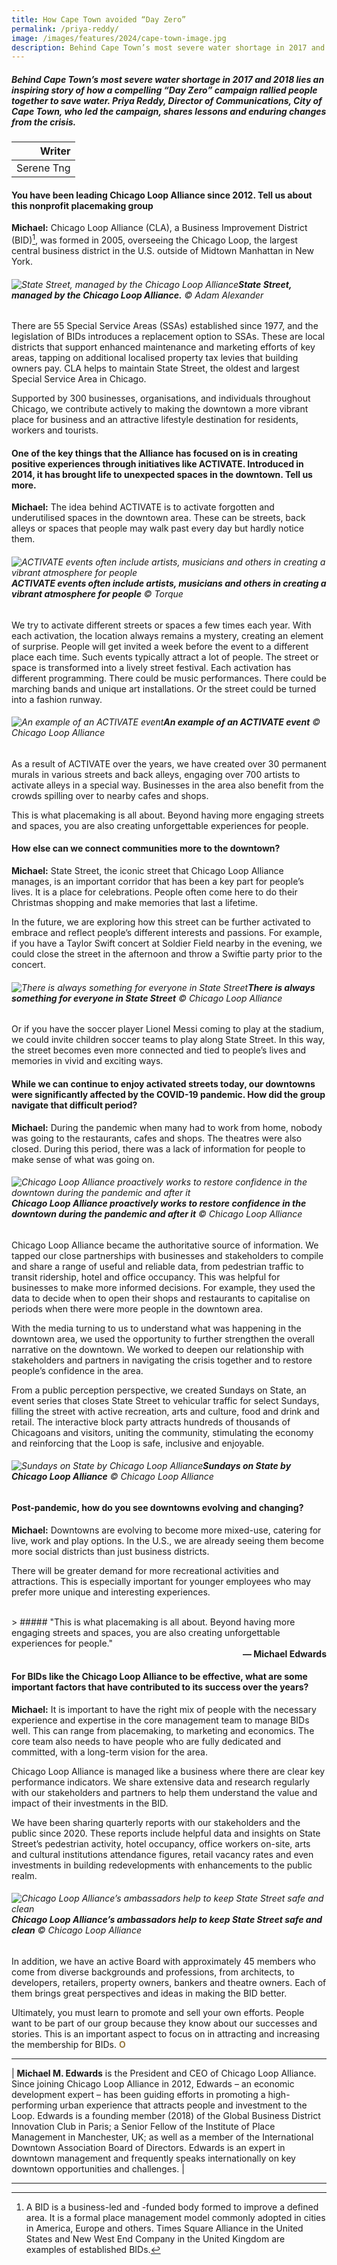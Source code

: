 ```yaml
---
title: How Cape Town avoided “Day Zero” 
permalink: /priya-reddy/
image: /images/features/2024/cape-town-image.jpg
description: Behind Cape Town’s most severe water shortage in 2017 and 2018 lies an inspiring story of how a compelling “Day Zero” campaign rallied people together to save water. Priya Reddy, Director of Communications, City of Cape Town, who led the campaign, shares lessons and enduring changes from the crisis. 
---
```


##### Behind Cape Town’s most severe water shortage in 2017 and 2018 lies an inspiring story of how a compelling “Day Zero” campaign rallied people together to save water. Priya Reddy, Director of Communications, City of Cape Town, who led the campaign, shares lessons and enduring changes from the crisis.  

| Writer |
| ---: |
| Serene Tng | 

#### **You have been leading Chicago Loop Alliance since 2012. Tell us about this nonprofit placemaking group**

**Michael:** Chicago Loop Alliance (CLA), a Business Improvement District (BID)[^1], was formed in 2005, overseeing the Chicago Loop, the largest central business district in the U.S. outside of Midtown Manhattan in New York. 

###### ![State Street, managed by the Chicago Loop Alliance](/images/features/2024/state-street.jpg/)**State Street, managed by the Chicago Loop Alliance.** © Adam Alexander

There are 55 Special Service Areas (SSAs) established since 1977, and the legislation of BIDs introduces a replacement option to SSAs. These are local districts that support enhanced maintenance and marketing efforts of key areas, tapping on additional localised property tax levies that building owners pay. CLA helps to maintain State Street, the oldest and largest Special Service Area in Chicago.

Supported by 300 businesses, organisations, and individuals throughout Chicago, we contribute actively to making the downtown a more vibrant place for business and an attractive lifestyle destination for residents, workers and tourists.

#### **One of the key things that the Alliance has focused on is in creating positive experiences through initiatives like ACTIVATE. Introduced in 2014, it has brought life to unexpected spaces in the downtown. Tell us more.**

**Michael:**  The idea behind ACTIVATE is to activate forgotten and underutilised spaces in the downtown area. These can be streets, back alleys or spaces that people may walk past every day but hardly notice them. 

###### ![ACTIVATE events often include artists, musicians and others in creating a vibrant atmosphere for people](/images/features/2024/activate.jpg/)**ACTIVATE events often include artists, musicians and others in creating a vibrant atmosphere for people** ©  Torque

We try to activate different streets or spaces a few times each year. With each activation, the location always remains a mystery, creating an element of surprise. People will get invited a week before the event to a different place each time. Such events typically attract a lot of people. The street or space is transformed into a lively street festival. Each activation has different programming. There could be music performances. There could be marching bands and unique art installations. Or the street could be turned into a fashion runway. 

###### ![An example of an ACTIVATE event](/images/features/2024/activate2.jpg/)**An example of an ACTIVATE event** © Chicago Loop Alliance

As a result of ACTIVATE over the years, we have created over 30 permanent murals in various streets and back alleys, engaging over 700 artists to activate alleys in a special way. Businesses in the area also benefit from the crowds spilling over to nearby cafes and shops. 

This is what placemaking is all about. Beyond having more engaging streets and spaces, you are also creating unforgettable experiences for people. 

#### **How else can we connect communities more to the downtown?**

**Michael:** State Street, the iconic street that Chicago Loop Alliance manages, is an important corridor that has been a key part for people’s lives. It is a place for celebrations. People often come here to do their Christmas shopping and make memories that last a lifetime. 

In the future, we are exploring how this street can be further activated to embrace and reflect people’s different interests and passions. For example, if you have a Taylor Swift concert at Soldier Field nearby in the evening, we could close the street in the afternoon and throw a Swiftie party prior to the concert.  

###### ![There is always something for everyone in State Street](/images/features/2024/state-street2.jpg/)**There is always something for everyone in State Street** © Chicago Loop Alliance

Or if you have the soccer player Lionel Messi coming to play at the stadium, we could invite children soccer teams to play along State Street. In this way, the street becomes even more connected and tied to people’s lives and memories in vivid and exciting ways.  

#### **While we can continue to enjoy activated streets today, our downtowns were significantly affected by the COVID-19 pandemic. How did the group navigate that difficult period?**

**Michael:** During the pandemic when many had to work from home, nobody was going to the restaurants, cafes and shops. The theatres were also closed. During this period, there was a lack of information for people to make sense of what was going on. 

###### ![Chicago Loop Alliance proactively works to restore confidence in the downtown during the pandemic and after it](/images/features/2024/restore.jpg/)**Chicago Loop Alliance proactively works to restore confidence in the downtown during the pandemic and after it** © Chicago Loop Alliance

Chicago Loop Alliance became the authoritative source of information. We tapped our close partnerships with businesses and stakeholders to compile and share a range of useful and reliable data, from pedestrian traffic to transit ridership, hotel and office occupancy. This was helpful for businesses to make more informed decisions. For example, they used the data to decide when to open their shops and restaurants to capitalise on periods when there were more people in the downtown area. 

With the media turning to us to understand what was happening in the downtown area, we used the opportunity to further strengthen the overall narrative on the downtown. We worked to deepen our relationship with stakeholders and partners in navigating the crisis together and to restore people’s confidence in the area. 

From a public perception perspective, we created Sundays on State, an event series that closes State Street to vehicular traffic for select Sundays, filling the street with active recreation, arts and culture, food and drink and retail. The interactive block party attracts hundreds of thousands of Chicagoans and visitors, uniting the community, stimulating the economy and reinforcing that the Loop is safe, inclusive and enjoyable. 

###### ![Sundays on State by Chicago Loop Alliance](/images/features/2024/sundays.jpg/)**Sundays on State by Chicago Loop Alliance** © Chicago Loop Alliance

#### **Post-pandemic, how do you see downtowns evolving and changing?**

**Michael:** Downtowns are evolving to become more mixed-use, catering for live, work and play options. In the U.S., we are already seeing them become more social districts than just business districts. 

There will be greater demand for more recreational activities and attractions. This is especially important for younger employees who may prefer more unique and interesting experiences. 

<br>
> ##### "This is what placemaking is all about. Beyond having more engaging streets and spaces, you are also creating unforgettable experiences for people."
<div align="right"><b>— Michael Edwards</b></div>

#### **For BIDs like the Chicago Loop Alliance to be effective, what are some important factors that have contributed to its success over the years?**

**Michael:** It is important to have the right mix of people with the necessary experience and expertise in the core management team to manage BIDs well. This can range from placemaking, to marketing and economics. The core team also needs to have people who are fully dedicated and committed, with a long-term vision for the area. 

Chicago Loop Alliance is managed like a business where there are clear key performance indicators. We share extensive data and research regularly with our stakeholders and partners to help them understand the value and impact of their investments in the BID. 

We have been sharing quarterly reports with our stakeholders and the public since 2020. These reports include helpful data and insights on State Street’s pedestrian activity, hotel occupancy, office workers on-site, arts and cultural institutions attendance figures, retail vacancy rates and even investments in building redevelopments with enhancements to the public realm.

###### ![Chicago Loop Alliance’s ambassadors help to keep State Street safe and clean](/images/features/2024/clean.jpg/)**Chicago Loop Alliance’s ambassadors help to keep State Street safe and clean** © Chicago Loop Alliance

In addition, we have an active Board with approximately 45 members who come from diverse backgrounds and professions, from architects, to developers, retailers, property owners, bankers and theatre owners. Each of them brings great perspectives and ideas in making the BID better.  

Ultimately, you must learn to promote and sell your own efforts. People want to be part of our group because they know about our successes and stories. This is an important aspect to focus on in attracting and increasing the membership for BIDs. **<font color="#967942">O</font>** 

---

| **Michael M. Edwards** is the President and CEO of Chicago Loop Alliance. Since joining Chicago Loop Alliance in 2012, Edwards – an economic development expert – has been guiding efforts in promoting a high-performing urban experience that attracts people and investment to the Loop. Edwards is a founding member (2018) of the Global Business District Innovation Club in Paris; a Senior Fellow of the Institute of Place Management in Manchester, UK; as well as a member of the International Downtown Association Board of Directors. Edwards is an expert in downtown management and frequently speaks internationally on key downtown opportunities and challenges. |

---

[^1]: A BID is a business-led and -funded body formed to improve a defined area. It is a formal place management model commonly adopted in cities in America, Europe and others. Times Square Alliance in the United States and New West End Company in the United Kingdom are examples of established BIDs. 
